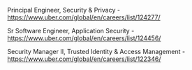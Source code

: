 Principal Engineer, Security & Privacy - https://www.uber.com/global/en/careers/list/124277/

Sr Software Engineer, Application Security - https://www.uber.com/global/en/careers/list/124456/

Security Manager II, Trusted Identity & Access Management - https://www.uber.com/global/en/careers/list/122346/

